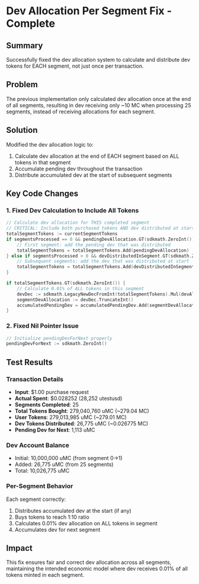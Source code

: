 # Dev Allocation Per Segment Fix - Complete

## Summary
Successfully fixed the dev allocation system to calculate and distribute dev tokens for EACH segment, not just once per transaction.

## Problem
The previous implementation only calculated dev allocation once at the end of all segments, resulting in dev receiving only ~10 MC when processing 25 segments, instead of receiving allocations for each segment.

## Solution
Modified the dev allocation logic to:
1. Calculate dev allocation at the end of EACH segment based on ALL tokens in that segment
2. Accumulate pending dev throughout the transaction
3. Distribute accumulated dev at the start of subsequent segments

## Key Code Changes

### 1. Fixed Dev Calculation to Include All Tokens
```go
// Calculate dev allocation for THIS completed segment
// CRITICAL: Include both purchased tokens AND dev distributed at start of segment
totalSegmentTokens := currentSegmentTokens
if segmentsProcessed == 0 && pendingDevAllocation.GT(sdkmath.ZeroInt()) {
    // First segment: add the pending dev that was distributed
    totalSegmentTokens = totalSegmentTokens.Add(pendingDevAllocation)
} else if segmentsProcessed > 0 && devDistributedInSegment.GT(sdkmath.ZeroInt()) {
    // Subsequent segments: add the dev that was distributed at start
    totalSegmentTokens = totalSegmentTokens.Add(devDistributedInSegment)
}

if totalSegmentTokens.GT(sdkmath.ZeroInt()) {
    // Calculate 0.01% of ALL tokens in this segment
    devDec := sdkmath.LegacyNewDecFromInt(totalSegmentTokens).Mul(devAllocationRate)
    segmentDevAllocation := devDec.TruncateInt()
    accumulatedPendingDev = accumulatedPendingDev.Add(segmentDevAllocation)
}
```

### 2. Fixed Nil Pointer Issue
```go
// Initialize pendingDevForNext properly
pendingDevForNext := sdkmath.ZeroInt()
```

## Test Results

### Transaction Details
- **Input**: $1.00 purchase request
- **Actual Spent**: $0.028252 (28,252 utestusd)
- **Segments Completed**: 25
- **Total Tokens Bought**: 279,040,760 uMC (~279.04 MC)
- **User Tokens**: 279,013,985 uMC (~279.01 MC)
- **Dev Tokens Distributed**: 26,775 uMC (~0.026775 MC)
- **Pending Dev for Next**: 1,113 uMC

### Dev Account Balance
- Initial: 10,000,000 uMC (from segment 0→1)
- Added: 26,775 uMC (from 25 segments)
- Total: 10,026,775 uMC

### Per-Segment Behavior
Each segment correctly:
1. Distributes accumulated dev at the start (if any)
2. Buys tokens to reach 1:10 ratio
3. Calculates 0.01% dev allocation on ALL tokens in segment
4. Accumulates dev for next segment

## Impact
This fix ensures fair and correct dev allocation across all segments, maintaining the intended economic model where dev receives 0.01% of all tokens minted in each segment.